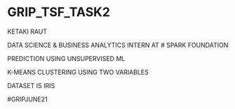 # GRIP_TSF_TASK2
KETAKI RAUT

DATA SCIENCE & BUSINESS ANALYTICS INTERN AT # SPARK FOUNDATION

PREDICTION USING UNSUPERVISED ML

K-MEANS CLUSTERING USING TWO VARIABLES 

DATASET IS IRIS 

#GRIPJUNE21 




